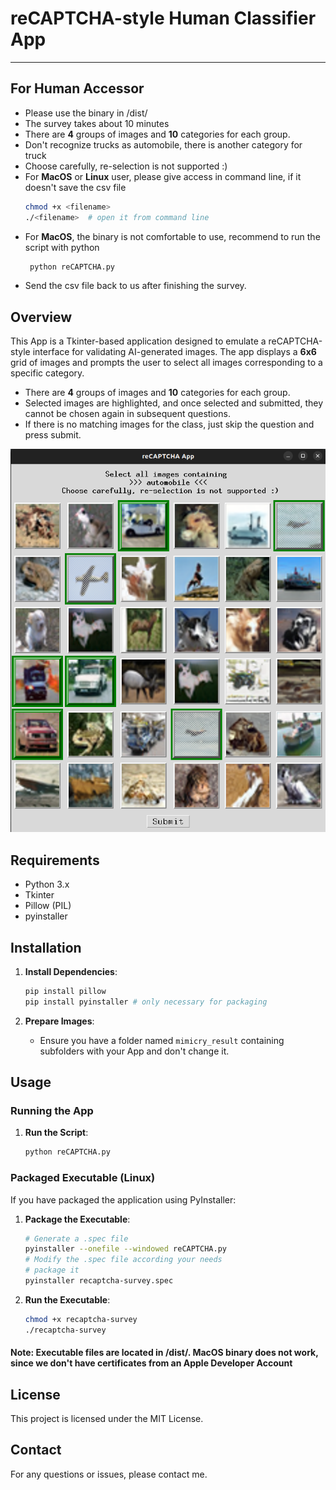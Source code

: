 
# reCAPTCHA-style Human Classifier App 

---
## For Human Accessor
* Please use the binary in /dist/
* The survey takes about 10 minutes
* There are **4** groups of images and **10** categories for each group.
* Don't recognize trucks as automobile, there is another category for truck
* Choose carefully, re-selection is not supported :)
* For **MacOS** or **Linux** user, please give access in command line, if it doesn't save the csv file
   ```sh
   chmod +x <filename>
  ./<filename>  # open it from command line
   ```
* For **MacOS**, the binary is not comfortable to use, recommend to run the script with python
  ```sh
   python reCAPTCHA.py
   ```
* Send the csv file back to us after finishing the survey.

## Overview

This App is a Tkinter-based application designed to emulate a reCAPTCHA-style interface for validating AI-generated images. The app displays a **6x6** grid of images and prompts the user to select all images corresponding to a specific category.
* There are **4** groups of images and **10** categories for each group.
* Selected images are highlighted, and once selected and submitted, they cannot be chosen again in subsequent questions.
* If there is no matching images for the class, just skip the question and press submit.

![UI](./UI.png)


## Requirements

- Python 3.x
- Tkinter
- Pillow (PIL)
- pyinstaller
## Installation


1. **Install Dependencies**:
   ```sh
   pip install pillow
   pip install pyinstaller # only necessary for packaging
   ```

2. **Prepare Images**:
   - Ensure you have a folder named `mimicry_result` containing subfolders with your App and don't change it.

## Usage

### Running the App

1. **Run the Script**:
   ```sh
   python reCAPTCHA.py
   ```

### Packaged Executable (Linux)
If you have packaged the application using PyInstaller:
1. **Package the Executable**:
   ```sh
   # Generate a .spec file
   pyinstaller --onefile --windowed reCAPTCHA.py
   # Modify the .spec file according your needs
   # package it
   pyinstaller recaptcha-survey.spec
   ```

2. **Run the Executable**:

   ```sh
   chmod +x recaptcha-survey
   ./recaptcha-survey
   ```

#### Note: Executable files are located in /dist/. **MacOS** binary does not work, since we don't have certificates from an Apple Developer Account 

## License

This project is licensed under the MIT License.

## Contact

For any questions or issues, please contact me.

